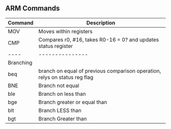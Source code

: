 ## ARM Commands

| Command | Description | 
| ------- | ----------- |
| MOV | Moves within registers |
| CMP | Compares r0, #16, takes R0-16 = 0? and updates status register |
| ---- | ---------------|
| Branching |           |
| beq | branch on equal of previous comparison operation, relys on status reg flag | 
| BNE | Branch not equal |
| ble | Branch on less than |
| bge | Branch greater or equal than|
| blt | Branch LESS than |
| bgt | Branch Greater than |
